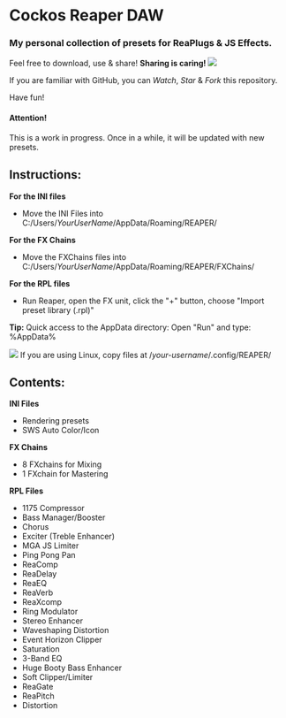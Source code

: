 Cockos Reaper DAW
=================

### My personal collection of presets for ReaPlugs & JS Effects.

Feel free to download, use & share! **Sharing is caring! ![](https://github.com/koulaxizis/reaper/blob/master/Images/Beating_heart.gif)**

If you are familiar with GitHub, you can *Watch*, *Star* & *Fork* this repository.

Have fun!


#### Attention!
This is a work in progress. Once in a while, it will be updated with new presets.


Instructions:
-------------

**For the INI files**
 
 - Move the INI Files into C:/Users/*YourUserName*/AppData/Roaming/REAPER/

**For the FX Chains**
 
 - Move the FXChains files into C:/Users/*YourUserName*/AppData/Roaming/REAPER/FXChains/

**For the RPL files**

 - Run Reaper, open the FX unit, click the "+" button, choose "Import preset library (.rpl)"
 
**Tip:** Quick access to the AppData directory: Open "Run" and type: %AppData%

![](https://github.com/koulaxizis/reaper/blob/master/Images/Linux.png) If you are using Linux, copy files at /*your-username*/.config/REAPER/
 
 
Contents:
---------

**INI Files**
 - Rendering presets 
 - SWS Auto Color/Icon
 
**FX Chains**
 - 8 FXchains for Mixing
 - 1 FXchain for Mastering
 
**RPL Files**
 - 1175 Compressor
 - Bass Manager/Booster
 - Chorus
 - Exciter (Treble Enhancer)
 - MGA JS Limiter
 - Ping Pong Pan
 - ReaComp
 - ReaDelay
 - ReaEQ
 - ReaVerb
 - ReaXcomp
 - Ring Modulator
 - Stereo Enhancer
 - Waveshaping Distortion
 - Event Horizon Clipper
 - Saturation
 - 3-Band EQ
 - Huge Booty Bass Enhancer
 - Soft Clipper/Limiter
 - ReaGate
 - ReaPitch
 - Distortion

